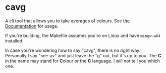 # cavg

A cli tool that allows you to take averages of colours. See [the Documentation](Documentation.md) for usage.

If you're building, the Makefile assumes you're on Linux and have `mingw-w64` installed. 

In case you're wondering how to say "cavg", there is no right way. Personally I say "see-av" and just leave the "g" out, but it's up to you. The **C** in the name may stand for **C**olour or the **C** language. I will not tell you which one.